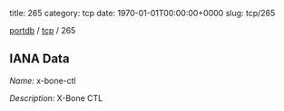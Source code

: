 title: 265
category: tcp
date: 1970-01-01T00:00:00+0000
slug: tcp/265

[portdb](/) / [tcp](/category/tcp.html) / 265


## IANA Data

_Name:_ x-bone-ctl

_Description:_ X-Bone CTL

